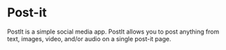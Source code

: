 # Post-it

PostIt is a simple social media app. PostIt allows you to post anything from text, images, video, and/or audio on a single post-it page.

